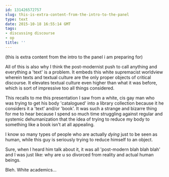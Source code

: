 ```yaml
---
id: 131426572757
slug: this-is-extra-content-from-the-intro-to-the-panel
type: text
date: 2015-10-18 16:55:14 GMT
tags:
- discussing discourse
- op
title: ''
---
```

(this is extra content from the intro to the panel i am preparing for)

All of this is also why I think the post-modernist push to call anything and everything a 'text' is a problem. It embeds this white supremacist worldview wherein texts and textual culture are the only proper objects of critical discourse. It elevates textual culture even higher than what it was before, which is sort of impressive too all things considered.

This recalls to me this presentation I saw from a white, cis gay man who was trying to get his body 'catalogued' into a library collection because it he considers it a 'text' and/or 'book'. It was such a strange and bizarre thing for me to hear because I spend so much time struggling against regular and systemic dehumanization that the idea of trying to reduce my body to something like a book isn't at all appealing.

I know so many types of people who are actually _dying_ just to be seen as human, while this guy is seriously trying to reduce himself to an object.

Sure, when I heard him talk about it, it was all 'post-modern blah blah blah' and I was just like: why are u so divorced from reality and actual human beings.

Bleh. White academics...